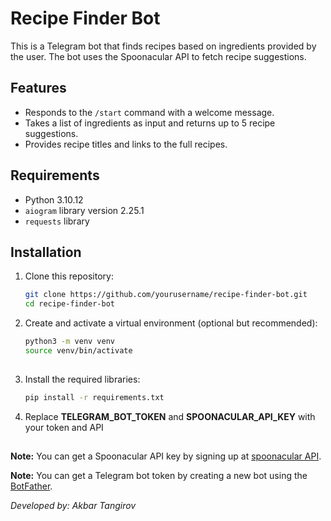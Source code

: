 
# Recipe Finder Bot

This is a Telegram bot that finds recipes based on ingredients provided by the user. The bot uses the Spoonacular API to fetch recipe suggestions.

## Features

- Responds to the `/start` command with a welcome message.
- Takes a list of ingredients as input and returns up to 5 recipe suggestions.
- Provides recipe titles and links to the full recipes.

## Requirements

- Python 3.10.12
- `aiogram` library version 2.25.1
- `requests` library

## Installation

1. Clone this repository:
   ```sh
   git clone https://github.com/yourusername/recipe-finder-bot.git
   cd recipe-finder-bot

2. Create and activate a virtual environment (optional but recommended):
   ```sh
   python3 -m venv venv
   source venv/bin/activate
 
3. Install the required libraries:
   ```sh
   pip install -r requirements.txt

4. Replace <b>TELEGRAM_BOT_TOKEN</b> and <b>SPOONACULAR_API_KEY</b> with your token and API



##
**Note:** You can get a Spoonacular API key by signing up at [spoonacular API](https://spoonacular.com/food-api).

**Note:** You can get a Telegram bot token by creating a new bot using the [BotFather](https://core.telegram.org/bots#6-botfather).


*Developed by: Akbar Tangirov*